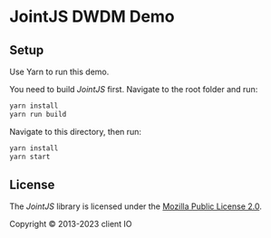 # JointJS DWDM Demo

## Setup

Use Yarn to run this demo.

You need to build *JointJS* first. Navigate to the root folder and run:
```bash
yarn install
yarn run build
```

Navigate to this directory, then run:
```bash
yarn install
yarn start
```

## License

The *JointJS* library is licensed under the [Mozilla Public License 2.0](https://github.com/clientIO/joint/blob/master/LICENSE).

Copyright © 2013-2023 client IO
